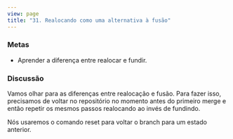 ```yaml
---
view: page
title: "31. Realocando como uma alternativa à fusão"
---
```


<h3>Metas</h3>

<ul><li>Aprender a diferença entre realocar e fundir.</li></ul>

<h3>Discussão</h3>

<p>Vamos olhar para as diferenças entre realocação e fusão. Para fazer isso, precisamos de voltar no repositório no momento antes do primeiro merge e então repetir os mesmos passos realocando ao invés de fundindo.</p>

<p>Nós usaremos o comando reset para voltar o branch para um estado anterior.</p>
